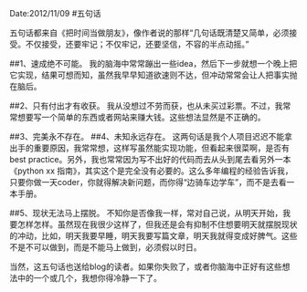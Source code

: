 Date:2012/11/09
#五句话

五句话都来自《把时间当做朋友》，像作者说的那样“几句话既清楚又简单，必须接受。不仅接受，还要牢记；不仅牢记，还要坚信，不容的半点动摇。”

##1、速成绝不可能。
我的脑海中常常蹦出一些idea，然后下一步就想一个晚上把它实现，结果可想而知，虽然我早早知道欲速则不达，但冲动常常会让人把事实抛在脑后。

##2、只有付出才有收获。
我从没想过不劳而获，也从未买过彩票。不过，我常常想要写一个简单的东西或者网站来赚大钱。这些想法显然是不正确的。

##3、完美永不存在。
##4、未知永远存在。
这两句话是我个人项目迟迟不能拿出手的重要原因，我常常想，这样写虽然能实现功能，但看起来很菜啊，是否有best practice。另外，我也常常因为写不出好的代码而去从头到尾去看另外一本《python xx 指南》，其实这个是完全没有必要的。这么多年编程的经验告诉我，只要你做一天coder，你就得解决新问题，而你得“边骑车边学车”，而不是去看一本手册。

##5、现状无法马上摆脱。
不知你是否像我一样，常对自己说，从明天开始，我要怎样怎样。虽然现在我很少这样了，但我还是会有抑制不住想要明天就摆脱现状的冲动，比如，明天我要早睡，明天我要写篇文章，明天我就得变成好脾气。这些不是不可以做到，而是不能马上做到，必须假以时日。

当然，这五句话也送给blog的读者。如果你失败了，或者你脑海中正好有这些想法中的一个或几个，我想你得冷静一下了。